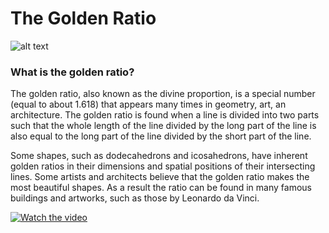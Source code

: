 # **The Golden Ratio**

![alt text](https://www.mos.org/leonardo/sites/mos.org.leonardo/files/uploads/vitruvian-man.jpg)

### **What is the golden ratio?**

The golden ratio, also known as the divine proportion, is a special number (equal to about 1.618) that appears many times in geometry, art, an architecture. The golden ratio is found when a line is divided into two parts such that the whole length of the line divided by the long part of the line is also equal to the long part of the line divided by the short part of the line.

Some shapes, such as dodecahedrons and icosahedrons, have inherent golden ratios in their dimensions and spatial positions of their intersecting lines. Some artists and architects believe that the golden ratio makes the most beautiful shapes. As a result the ratio can be found in many famous buildings and artworks, such as those by Leonardo da Vinci.

[![Watch the video](https://img.youtube.com/vi/1Jj-sJ78O6M/maxresdefault.jpg)](https://www.youtube.com/watch?v=1Jj-sJ78O6M)
